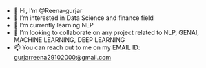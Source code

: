 - 👋 Hi, I’m @Reena-gurjar
- 👀 I’m interested in Data Science and finance field
- 🌱 I’m currently learning NLP
- 💞️ I’m looking to collaborate on any project related to NLP, GENAI, MACHINE LEARNING, DEEP LEARNING
- 📫 You can reach out to me on my EMAIL ID: gurjarreena29102000@gmail.com

<!---
Reena-gurjar/Reena-gurjar is a ✨ special ✨ repository because its `README.md` (this file) appears on your GitHub profile.
You can click the Preview link to take a look at your changes.
--->
